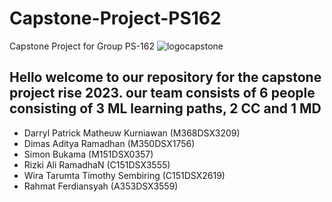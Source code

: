 # Capstone-Project-PS162
Capstone Project for Group PS-162
![logocapstone](https://github.com/dimasramadhan29/Capstone-Project-PS162/assets/79414122/80019eb4-80e9-47cd-b57b-b6a650447cd3)

## Hello welcome to our repository for the capstone project rise 2023. our team consists of 6 people consisting of 3 ML learning paths, 2 CC and 1 MD

- Darryl Patrick Matheuw Kurniawan (M368DSX3209)
- Dimas Aditya Ramadhan (M350DSX1756)
- Simon Bukama (M151DSX0357)    
- Rizki Ali RamadhaN (C151DSX3555)  
- Wira Tarumta Timothy Sembiring (C151DSX2619)  
- Rahmat Ferdiansyah (A353DSX3559) 
